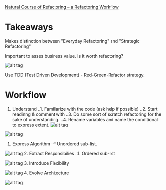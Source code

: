 [Natural Course of Refactoring – a Refactoring Workflow](http://www.infoq.com/articles/natural-course-refactoring)

# Takeaways

Makes distinction between "Everyday Refactoring" and "Strategic Refactoring"

Important to asses business value. Is it worth refactoring?

![alt tag](http://cdn.infoq.com/statics_s1_20160217-0123/resource/articles/natural-course-refactoring/en/resources/1fig2.png)

Use TDD (Test Driven Development) - Red-Green-Refactor strategy.

# Workflow
1. Understand
..1. Familiarize with the code (ask help if possible)
..2. Start readinng & comment with 
..3. Do some sort of scratch refactoring for the sake of understanding.
..4. Rename variables and name the conditional to express extent. 
![alt tag](http://cdn.infoq.com/statics_s1_20160217-0123/resource/articles/natural-course-refactoring/en/resources/fig3.png)


![alt tag](http://cdn.infoq.com/statics_s1_20160217-0123/resource/articles/natural-course-refactoring/en/resources/1fig4.png)
1. Express Algorithm
⋅⋅* Unordered sub-list. 

![alt tag](http://cdn.infoq.com/statics_s1_20160217-0123/resource/articles/natural-course-refactoring/en/resources/fig5.png)
2. Extract Responsibilies
..1. Ordered sub-list

![alt tag](http://cdn.infoq.com/statics_s1_20160217-0123/resource/articles/natural-course-refactoring/en/resources/3fig6.png)
3. Introduce Flexibility

![alt tag](http://cdn.infoq.com/statics_s1_20160217-0123/resource/articles/natural-course-refactoring/en/resources/2fig7.png)
4. Evolve Architecture


![alt tag](http://cdn.infoq.com/statics_s1_20160217-0123/resource/articles/natural-course-refactoring/en/resources/fig8.png)
